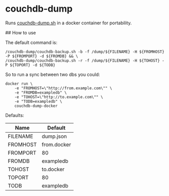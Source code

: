 # couchdb-dump
Runs [couchdb-dump.sh](https://github.com/danielebailo/couchdb-dump) in a docker container for
portability.

## How to use

The default command is:

```
/couchdb-dump/couchdb-backup.sh -b -f /dump/${FILENAME} -H ${FROMHOST} -P ${FROMPORT} -d ${FROMDB} && \
/couchdb-dump/couchdb-backup.sh -r -f /dump/${FILENAME} -H ${TOHOST} -P ${TOPORT} -d ${TODB}
```

So to run a sync between two dbs you could:

```
docker run \
    -e "FROMHOST=\"http://from.example.com\"" \
    -e "FROMDB=exampledb" \
    -e "TOHOST=\"http://to.example.com\"" \
    -e "TODB=exampledb" \
    couchdb-dump-docker
```

Defaults:

| Name | Default |
| ---- | ------- |
| FILENAME| dump.json |
| FROMHOST | from.docker |
| FROMPORT | 80 |
| FROMDB | exampledb |
| TOHOST | to.docker |
| TOPORT | 80 |
| TODB | exampledb |
